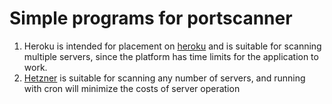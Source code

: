 # Simple programs for portscanner

1. Heroku is intended for placement on [heroku](https://heroku.com) and is suitable for scanning multiple servers, since the platform has time limits for the application to work.
2. [Hetzner](https://www.hetzner.com/cloud) is suitable for scanning any number of servers, and running with cron will minimize the costs of server operation